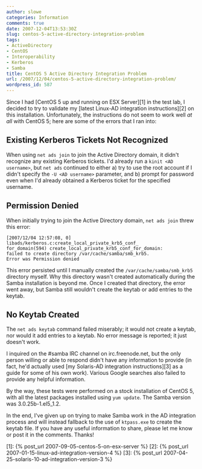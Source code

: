 ```yaml
---
author: slowe
categories: Information
comments: true
date: 2007-12-04T13:53:30Z
slug: centos-5-active-directory-integration-problem
tags:
- ActiveDirectory
- CentOS
- Interoperability
- Kerberos
- Samba
title: CentOS 5 Active Directory Integration Problem
url: /2007/12/04/centos-5-active-directory-integration-problem/
wordpress_id: 587
---
```


Since I had [CentOS 5 up and running on ESX Server][1] in the test lab, I decided to try to validate my [latest Linux-AD integration instructions][2] on this installation. Unfortunately, the instructions do not seem to work well _at all_ with CentOS 5; here are some of the errors that I ran into:

## Existing Kerberos Tickets Not Recognized

When using `net ads join` to join the Active Directory domain, it didn't recognize any existing Kerberos tickets. I'd already run a `kinit <AD username>`, but `net ads` continued to either a) try to use the root account if I didn't specify the `-U <AD username>` parameter, and b) prompt for password even when I'd already obtained a Kerberos ticket for the specified username.

## Permission Denied

When initially trying to join the Active Directory domain, `net ads join` threw this error:  

	[2007/12/04 12:57:08, 0] libads/kerberos.c:create_local_private_krb5_conf_  
	for_domain(594) create_local_private_krb5_conf_for_domain:  
	failed to create directory /var/cache/samba/smb_krb5.  
	Error was Permission denied

This error persisted until I manually created the `/var/cache/samba/smb_krb5` directory myself. Why this directory wasn't created automatically during the Samba installation is beyond me. Once I created that directory, the error went away, but Samba still wouldn't create the keytab or add entries to the keytab.

## No Keytab Created

The `net ads keytab` command failed miserably; it would not create a keytab, nor would it add entries to a keytab. No error message is reported; it just doesn't work.

I inquired on the #samba IRC channel on irc.freenode.net, but the only person willing or able to respond didn't have any information to provide (in fact, he'd actually used [my Solaris-AD integration instructions][3] as a guide for some of his own work). Various Google searches also failed to provide any helpful information.

By the way, these tests were performed on a stock installation of CentOS 5, with all the latest packages installed using `yum update`. The Samba version was 3.0.25b-1.el5_1.2.

In the end, I've given up on trying to make Samba work in the AD integration process and will instead fallback to the use of `ktpass.exe` to create the keytab file. If you have any useful information to share, please let me know or post it in the comments. Thanks!

[1]: {% post_url 2007-09-05-centos-5-on-esx-server %}
[2]: {% post_url 2007-01-15-linux-ad-integration-version-4 %}
[3]: {% post_url 2007-04-25-solaris-10-ad-integration-version-3 %}
